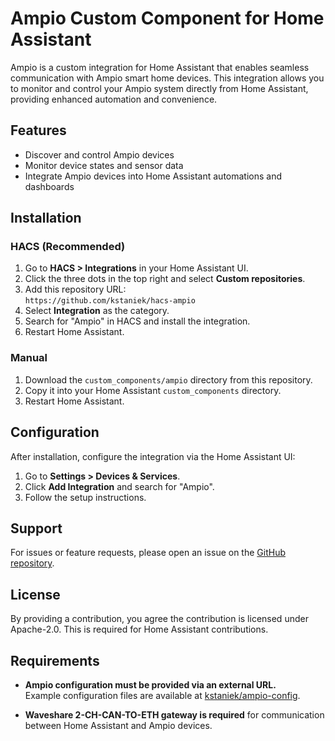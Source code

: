 # Ampio Custom Component for Home Assistant

Ampio is a custom integration for Home Assistant that enables seamless communication with Ampio smart home devices. This integration allows you to monitor and control your Ampio system directly from Home Assistant, providing enhanced automation and convenience.

## Features

- Discover and control Ampio devices
- Monitor device states and sensor data
- Integrate Ampio devices into Home Assistant automations and dashboards

## Installation

### HACS (Recommended)

1. Go to **HACS > Integrations** in your Home Assistant UI.
2. Click the three dots in the top right and select **Custom repositories**.
3. Add this repository URL:  
    `https://github.com/kstaniek/hacs-ampio`
4. Select **Integration** as the category.
5. Search for "Ampio" in HACS and install the integration.
6. Restart Home Assistant.

### Manual

1. Download the `custom_components/ampio` directory from this repository.
2. Copy it into your Home Assistant `custom_components` directory.
3. Restart Home Assistant.

## Configuration

After installation, configure the integration via the Home Assistant UI:

1. Go to **Settings > Devices & Services**.
2. Click **Add Integration** and search for "Ampio".
3. Follow the setup instructions.

## Support

For issues or feature requests, please open an issue on the [GitHub repository](https://github.com/kstaniek/hacs-ampio/issues).

## License

By providing a contribution, you agree the contribution is licensed under Apache-2.0. This is required for Home Assistant contributions.


## Requirements

- **Ampio configuration must be provided via an external URL.**  
    Example configuration files are available at [kstaniek/ampio-config](https://github.com/kstaniek/ampio-config).

- **Waveshare 2-CH-CAN-TO-ETH gateway is required** for communication between Home Assistant and Ampio devices.